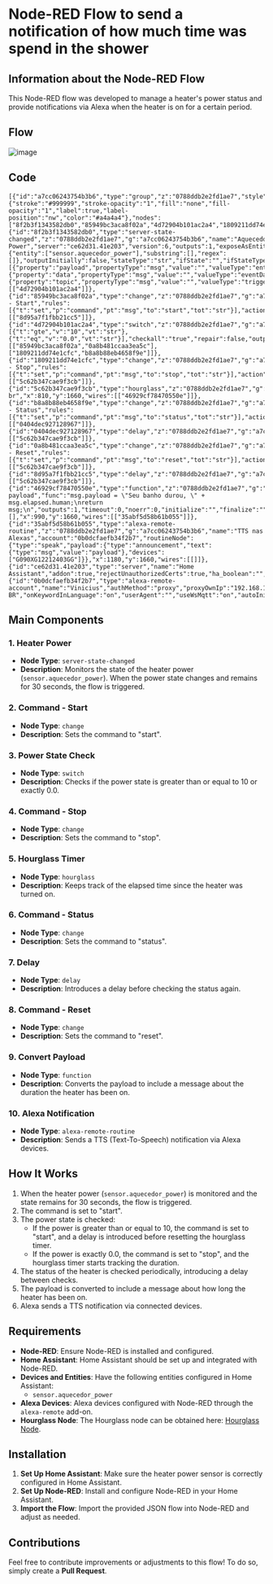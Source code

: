 # Node-RED Flow to send a notification of how much time was spend in the shower

## Information about the Node-RED Flow

This Node-RED flow was developed to manage a heater's power status and provide notifications via Alexa when the heater is on for a certain period.

## Flow

![image](https://github.com/user-attachments/assets/05e8cb78-5100-419e-8d5d-195985086e56)


## Code

    [{"id":"a7cc06243754b3b6","type":"group","z":"0788ddb2e2fd1ae7","style":{"stroke":"#999999","stroke-opacity":"1","fill":"none","fill-opacity":"1","label":true,"label-position":"nw","color":"#a4a4a4"},"nodes":["8f2b3f1343582db0","85949bc3aca8f02a","4d72904b101ac2a4","1809211dd74e1cfc","5c62b347cae9f3cb","b8a8b88eb4658f9e","0404dec927128967","0a8b481ccaa3ea5c","8d95a7f1fbb21cc5","46929cf78470550e","35abf5d58b61b055"],"x":34,"y":1499,"w":1252,"h":342},{"id":"8f2b3f1343582db0","type":"server-state-changed","z":"0788ddb2e2fd1ae7","g":"a7cc06243754b3b6","name":"Aquecedor Power","server":"ce62d31.41e203","version":6,"outputs":1,"exposeAsEntityConfig":"","entities":{"entity":["sensor.aquecedor_power"],"substring":[],"regex":[]},"outputInitially":false,"stateType":"str","ifState":"","ifStateType":"str","ifStateOperator":"is","outputOnlyOnStateChange":true,"for":"30","forType":"num","forUnits":"seconds","ignorePrevStateNull":false,"ignorePrevStateUnknown":false,"ignorePrevStateUnavailable":false,"ignoreCurrentStateUnknown":false,"ignoreCurrentStateUnavailable":false,"outputProperties":[{"property":"payload","propertyType":"msg","value":"","valueType":"entityState"},{"property":"data","propertyType":"msg","value":"","valueType":"eventData"},{"property":"topic","propertyType":"msg","value":"","valueType":"triggerId"}],"x":150,"y":1580,"wires":[["4d72904b101ac2a4"]]},{"id":"85949bc3aca8f02a","type":"change","z":"0788ddb2e2fd1ae7","g":"a7cc06243754b3b6","name":"Command - Start","rules":[{"t":"set","p":"command","pt":"msg","to":"start","tot":"str"}],"action":"","property":"","from":"","to":"","reg":false,"x":530,"y":1580,"wires":[["8d95a7f1fbb21cc5"]]},{"id":"4d72904b101ac2a4","type":"switch","z":"0788ddb2e2fd1ae7","g":"a7cc06243754b3b6","name":"","property":"payload","propertyType":"msg","rules":[{"t":"gte","v":"10","vt":"str"},{"t":"eq","v":"0.0","vt":"str"}],"checkall":"true","repair":false,"outputs":2,"x":290,"y":1660,"wires":[["85949bc3aca8f02a","0a8b481ccaa3ea5c"],["1809211dd74e1cfc","b8a8b88eb4658f9e"]]},{"id":"1809211dd74e1cfc","type":"change","z":"0788ddb2e2fd1ae7","g":"a7cc06243754b3b6","name":"Command - Stop","rules":[{"t":"set","p":"command","pt":"msg","to":"stop","tot":"str"}],"action":"","property":"","from":"","to":"","reg":false,"x":530,"y":1700,"wires":[["5c62b347cae9f3cb"]]},{"id":"5c62b347cae9f3cb","type":"hourglass","z":"0788ddb2e2fd1ae7","g":"a7cc06243754b3b6","name":"","persistId":"","humanizeLocale":"pt-br","x":810,"y":1660,"wires":[["46929cf78470550e"]]},{"id":"b8a8b88eb4658f9e","type":"change","z":"0788ddb2e2fd1ae7","g":"a7cc06243754b3b6","name":"Command - Status","rules":[{"t":"set","p":"command","pt":"msg","to":"status","tot":"str"}],"action":"","property":"","from":"","to":"","reg":false,"x":530,"y":1760,"wires":[["0404dec927128967"]]},{"id":"0404dec927128967","type":"delay","z":"0788ddb2e2fd1ae7","g":"a7cc06243754b3b6","name":"","pauseType":"delay","timeout":"2","timeoutUnits":"seconds","rate":"1","nbRateUnits":"1","rateUnits":"second","randomFirst":"1","randomLast":"5","randomUnits":"seconds","drop":false,"allowrate":false,"outputs":1,"x":700,"y":1800,"wires":[["5c62b347cae9f3cb"]]},{"id":"0a8b481ccaa3ea5c","type":"change","z":"0788ddb2e2fd1ae7","g":"a7cc06243754b3b6","name":"Command - Reset","rules":[{"t":"set","p":"command","pt":"msg","to":"reset","tot":"str"}],"action":"","property":"","from":"","to":"","reg":false,"x":530,"y":1640,"wires":[["5c62b347cae9f3cb"]]},{"id":"8d95a7f1fbb21cc5","type":"delay","z":"0788ddb2e2fd1ae7","g":"a7cc06243754b3b6","name":"","pauseType":"delay","timeout":"2","timeoutUnits":"seconds","rate":"1","nbRateUnits":"1","rateUnits":"second","randomFirst":"1","randomLast":"5","randomUnits":"seconds","drop":false,"allowrate":false,"outputs":1,"x":700,"y":1540,"wires":[["5c62b347cae9f3cb"]]},{"id":"46929cf78470550e","type":"function","z":"0788ddb2e2fd1ae7","g":"a7cc06243754b3b6","name":"Converter payload","func":"msg.payload = \"Seu banho durou, \" + msg.elapsed.human;\nreturn msg;\n","outputs":1,"timeout":0,"noerr":0,"initialize":"","finalize":"","libs":[],"x":990,"y":1660,"wires":[["35abf5d58b61b055"]]},{"id":"35abf5d58b61b055","type":"alexa-remote-routine","z":"0788ddb2e2fd1ae7","g":"a7cc06243754b3b6","name":"TTS nas Alexas","account":"0b0dcfaefb34f2b7","routineNode":{"type":"speak","payload":{"type":"announcement","text":{"type":"msg","value":"payload"},"devices":["G090XG12212403GG"]}},"x":1180,"y":1660,"wires":[[]]},{"id":"ce62d31.41e203","type":"server","name":"Home Assistant","addon":true,"rejectUnauthorizedCerts":true,"ha_boolean":"","connectionDelay":false,"cacheJson":false,"heartbeat":false,"heartbeatInterval":"10","statusSeparator":"","enableGlobalContextStore":false},{"id":"0b0dcfaefb34f2b7","type":"alexa-remote-account","name":"Vinicius","authMethod":"proxy","proxyOwnIp":"192.168.10.8","proxyPort":"3456","cookieFile":"/config/senha","refreshInterval":"1","alexaServiceHost":"pitangui.amazon.com","amazonPage":"amazon.com.br","acceptLanguage":"pt-BR","onKeywordInLanguage":"on","userAgent":"","useWsMqtt":"on","autoInit":"on"}]

## Main Components

### 1. **Heater Power**
   - **Node Type**: `server-state-changed`
   - **Description**: Monitors the state of the heater power (`sensor.aquecedor_power`). When the power state changes and remains for 30 seconds, the flow is triggered.

### 2. **Command - Start**
   - **Node Type**: `change`
   - **Description**: Sets the command to "start".

### 3. **Power State Check**
   - **Node Type**: `switch`
   - **Description**: Checks if the power state is greater than or equal to 10 or exactly 0.0.

### 4. **Command - Stop**
   - **Node Type**: `change`
   - **Description**: Sets the command to "stop".

### 5. **Hourglass Timer**
   - **Node Type**: `hourglass`
   - **Description**: Keeps track of the elapsed time since the heater was turned on.

### 6. **Command - Status**
   - **Node Type**: `change`
   - **Description**: Sets the command to "status".

### 7. **Delay**
   - **Node Type**: `delay`
   - **Description**: Introduces a delay before checking the status again.

### 8. **Command - Reset**
   - **Node Type**: `change`
   - **Description**: Sets the command to "reset".

### 9. **Convert Payload**
   - **Node Type**: `function`
   - **Description**: Converts the payload to include a message about the duration the heater has been on.

### 10. **Alexa Notification**
   - **Node Type**: `alexa-remote-routine`
   - **Description**: Sends a TTS (Text-To-Speech) notification via Alexa devices.

## How It Works

1. When the heater power (`sensor.aquecedor_power`) is monitored and the state remains for 30 seconds, the flow is triggered.
2. The command is set to "start".
3. The power state is checked:
   - If the power is greater than or equal to 10, the command is set to "start", and a delay is introduced before resetting the hourglass timer.
   - If the power is exactly 0.0, the command is set to "stop", and the hourglass timer starts tracking the duration.
4. The status of the heater is checked periodically, introducing a delay between checks.
5. The payload is converted to include a message about how long the heater has been on.
6. Alexa sends a TTS notification via connected devices.

## Requirements

- **Node-RED**: Ensure Node-RED is installed and configured.
- **Home Assistant**: Home Assistant should be set up and integrated with Node-RED.
- **Devices and Entities**: Have the following entities configured in Home Assistant:
  - `sensor.aquecedor_power`
- **Alexa Devices**: Alexa devices configured with Node-RED through the `alexa-remote` add-on.
- **Hourglass Node**: The Hourglass node can be obtained here: [Hourglass Node](https://flows.nodered.org/node/node-red-contrib-hourglass/in/a4YHjoqP9_00).

## Installation

1. **Set Up Home Assistant**: Make sure the heater power sensor is correctly configured in Home Assistant.
2. **Set Up Node-RED**: Install and configure Node-RED in your Home Assistant.
3. **Import the Flow**: Import the provided JSON flow into Node-RED and adjust as needed.

## Contributions

Feel free to contribute improvements or adjustments to this flow! To do so, simply create a **Pull Request**.

